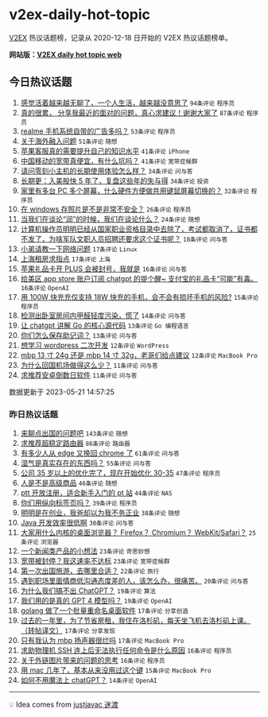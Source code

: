 # v2ex-daily-hot-topic

[V2EX](https://www.v2ex.com/) 热议话题榜，记录从 2020-12-18 日开始的 V2EX 热议话题榜单。

**网站版：[V2EX daily hot topic web](https://boojack.github.io/v2ex-daily-hot-topic-web/)**

## 今日热议话题

<!-- TODAY BEGIN -->

1. [感觉活着越来越无聊了，一个人生活，越来越没意思了](https://www.v2ex.com/t/941697) `94条评论` `程序员`
1. [真的很累， 分享我最近的面对的问题，真心求建议！谢谢大家了](https://www.v2ex.com/t/941726) `87条评论` `程序员`
1. [realme 手机系统自带的广告多吗？](https://www.v2ex.com/t/941638) `53条评论` `程序员`
1. [关于海外融入问题](https://www.v2ex.com/t/941654) `51条评论` `随想`
1. [苹果客服真的需要提升自己的知识水平](https://www.v2ex.com/t/941680) `41条评论` `iPhone`
1. [中国移动的宽带真便宜，有什么坑吗？](https://www.v2ex.com/t/941695) `41条评论` `宽带症候群`
1. [请问零刻小主机的长期使用体验怎么样？](https://www.v2ex.com/t/941632) `34条评论` `问与答`
1. [长期更：入美股快 5 年了，复盘这些年的失与得](https://www.v2ex.com/t/941650) `34条评论` `投资`
1. [家里有多台 PC 多个屏幕，什么硬件方便做共用键鼠屏幕切换的？](https://www.v2ex.com/t/941633) `32条评论` `程序员`
1. [在 windows 存照片是不是非常不安全？](https://www.v2ex.com/t/941736) `26条评论` `程序员`
1. [当我们在谈论“润”的时候，我们在谈论什么？](https://www.v2ex.com/t/941704) `24条评论` `随想`
1. [计算机操作员明明已经从国家职业资格目录中去除了，考试都取消了，证书都不发了，为啥军队文职人员招聘还要求这个证书呢？](https://www.v2ex.com/t/941682) `18条评论` `问与答`
1. [小弟请教一下网络问题](https://www.v2ex.com/t/941709) `17条评论` `Linux`
1. [上海租房求指点](https://www.v2ex.com/t/941669) `17条评论` `上海`
1. [苹果礼品卡开 PLUS 会被封号，我就是](https://www.v2ex.com/t/941723) `16条评论` `问与答`
1. [给美区 app store 账户订阅 chatgpt 的提个醒~ 支付宝的礼品卡“可能”有毒。](https://www.v2ex.com/t/941721) `16条评论` `OpenAI`
1. [用 100W 快充充仅支持 18W 快充的手机，会不会有损坏手机的风险?](https://www.v2ex.com/t/941742) `15条评论` `程序员`
1. [检测出卧室房间内甲醛轻度污染，慌了](https://www.v2ex.com/t/941672) `14条评论` `问与答`
1. [让 chatgpt 讲解 Go 的核心源代码](https://www.v2ex.com/t/941688) `13条评论` `Go 编程语言`
1. [你们怎么保存助记词？](https://www.v2ex.com/t/941664) `13条评论` `问与答`
1. [想学习 wordpress 二次开发](https://www.v2ex.com/t/941727) `12条评论` `WordPress`
1. [mbp 13 寸 24g 还是 mbp 14 寸 32g，老哥们给点建议](https://www.v2ex.com/t/941710) `12条评论` `MacBook Pro`
1. [为什么回国机场做得这么少？](https://www.v2ex.com/t/941713) `11条评论` `问与答`
1. [求推荐安卓倒数日软件](https://www.v2ex.com/t/941653) `11条评论` `问与答`

数据更新于 2023-05-21 14:57:25

<!-- TODAY END -->

### 昨日热议话题

<!-- YESTERDAY BEGIN -->

1. [来聊点出国的问题吧](https://www.v2ex.com/t/941463) `143条评论` `随想`
1. [求推荐超稳定路由器](https://www.v2ex.com/t/941489) `86条评论` `路由器`
1. [有多少人从 edge 又换回 chrome 了](https://www.v2ex.com/t/941504) `61条评论` `问与答`
1. [湿气是真实存在的东西吗？](https://www.v2ex.com/t/941543) `55条评论` `问与答`
1. [公司 35 岁以上的优化完了，现在开始优化 30-35](https://www.v2ex.com/t/941475) `47条评论` `程序员`
1. [人是不是高级商品](https://www.v2ex.com/t/941524) `46条评论` `随想`
1. [ptt 开放注册，适合新手入门的 pt 站](https://www.v2ex.com/t/941465) `44条评论` `NAS`
1. [你们用纵向标签页吗？](https://www.v2ex.com/t/941476) `39条评论` `程序员`
1. [明明是在创业，我爸却以为我不务正业](https://www.v2ex.com/t/941572) `38条评论` `随想`
1. [Java 开发效率很低啊](https://www.v2ex.com/t/941452) `30条评论` `问与答`
1. [大家用什么内核的桌面浏览器？ Firefox？ Chromium？ WebKit/Safari？](https://www.v2ex.com/t/941587) `25条评论` `浏览器`
1. [一个新闻类产品的小想法](https://www.v2ex.com/t/941573) `23条评论` `奇思妙想`
1. [宽带被封停？我这速率不达标](https://www.v2ex.com/t/941488) `23条评论` `宽带症候群`
1. [第一次出国旅游，去哪里合适？](https://www.v2ex.com/t/941599) `22条评论` `旅行`
1. [遇到职场里面情商低沟通态度差的人，该怎么办，很痛苦。](https://www.v2ex.com/t/941479) `20条评论` `问与答`
1. [为什么我们搞不出 ChatGPT？](https://www.v2ex.com/t/941606) `19条评论` `算法`
1. [我们用的是真的 GPT 4 模型吗？](https://www.v2ex.com/t/941544) `19条评论` `OpenAI`
1. [golang 做了一个批量重命名桌面软件](https://www.v2ex.com/t/941594) `17条评论` `分享创造`
1. [过去的一年里，为了节省房租，我住在洛杉矶，每天坐飞机去洛杉矶上课。（转帖译文）](https://www.v2ex.com/t/941576) `17条评论` `分享发现`
1. [只有我认为 mbp 扬声器很烂吗](https://www.v2ex.com/t/941570) `17条评论` `MacBook Pro`
1. [求助物理机 SSH 连上后无法执行任何命令是什么原因](https://www.v2ex.com/t/941522) `16条评论` `程序员`
1. [关于外链图片带来的问题的思考](https://www.v2ex.com/t/941497) `16条评论` `程序员`
1. [用 mac 几年了，基本从来没用过这个键](https://www.v2ex.com/t/941537) `15条评论` `MacBook Pro`
1. [如何不用魔法上 chatGPT？](https://www.v2ex.com/t/941548) `14条评论` `OpenAI`

<!-- YESTERDAY END -->

---

💡 Idea comes from [justjavac 迷渡](https://github.com/justjavac/)
